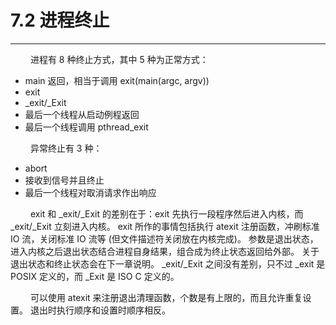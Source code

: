 # 7.2 进程终止
***

&emsp;&emsp;
进程有 8 种终止方式，其中 5 种为正常方式：

+ main 返回，相当于调用 exit(main(argc, argv))
+ exit
+ \_exit/\_Exit
+ 最后一个线程从启动例程返回
+ 最后一个线程调用 pthread\_exit

&emsp;&emsp;
异常终止有 3 种：

+ abort
+ 接收到信号并且终止
+ 最后一个线程对取消请求作出响应

&emsp;&emsp;
exit 和 \_exit/\_Exit 的差别在于：exit 先执行一段程序然后进入内核，而 \_exit/\_Exit 立刻进入内核。
exit 所作的事情包括执行 atexit 注册函数，冲刷标准 IO 流，关闭标准 IO 流等 (但文件描述符关闭放在内核完成)。
参数是退出状态，进入内核之后退出状态结合进程自身结果，组合成为终止状态返回给外部。
关于退出状态和终止状态会在下一章说明。
\_exit/\_Exit 之间没有差别，只不过 \_exit 是 POSIX 定义的，而 \_Exit 是 ISO C 定义的。

&emsp;&emsp;
可以使用 atexit 来注册退出清理函数，个数是有上限的，而且允许重复设置。
退出时执行顺序和设置时顺序相反。
